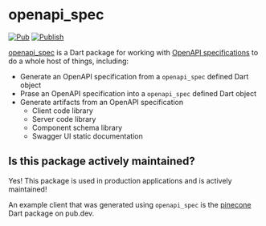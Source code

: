 # openapi_spec

[![Pub](https://img.shields.io/pub/v/openapi_spec.svg)](https://pub.dev/packages/openapi_spec)
[![Publish](https://github.com/tazatechnology/openapi_spec/actions/workflows/publish.yaml/badge.svg)](https://github.com/tazatechnology/openapi_spec/actions/workflows/publish.yaml)

[openapi_spec](https://pub.dev/packages/openapi_spec) is a Dart package for working with [OpenAPI specifications](https://swagger.io/specification/) to do a whole host of things, including:

* Generate an OpenAPI specification from a `openapi_spec` defined Dart object
* Prase an OpenAPI specification into a `openapi_spec` defined Dart object
* Generate artifacts from an OpenAPI specification
  * Client code library
  * Server code library
  * Component schema library
  * Swagger UI static documentation

## Is this package actively maintained?

Yes! This package is used in production applications and is actively maintained!

An example client that was generated using `openapi_spec` is the [pinecone](https://pub.dev/packages/openapi_spec) Dart package on pub.dev.
